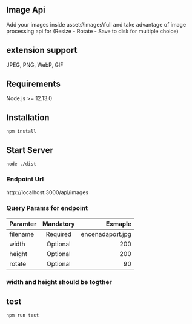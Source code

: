 ## Image Api

Add your images inside assets\images\full and take advantage of image processing api for (Resize - Rotate - Save to disk for multiple choice)

## extension support 
JPEG, PNG, WebP, GIF

## Requirements
 Node.js >= 12.13.0 
 
## Installation

```shell
npm install
```
## Start Server

```shell
node ./dist
```

### Endpoint Url

 http://localhost:3000/api/images


### Query Params for endpoint

| Paramter      | Mandatory | Exmaple           |
| ------------- |:---------:| -----------------:|
| filename      | Required  | encenadaport.jpg  |
| width         | Optional  | 200               |
| height        | Optional  | 200               |
| rotate        | Optional  | 90                |

### width and height should be togther

## test

```shell
npm run test
```
